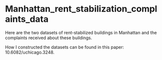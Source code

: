 # Manhattan_rent_stabilization_complaints_data

Here are the two datasets of rent-stabilized buildings in Manhattan and the complaints received about these buildings. 

How I constructed the datasets can be found in this paper: 10.6082/uchicago.3248.
